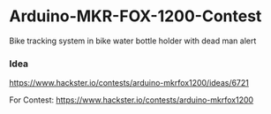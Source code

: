 # Arduino-MKR-FOX-1200-Contest
Bike tracking system in bike water bottle holder with dead man alert

### Idea
https://www.hackster.io/contests/arduino-mkrfox1200/ideas/6721

For Contest: https://www.hackster.io/contests/arduino-mkrfox1200
